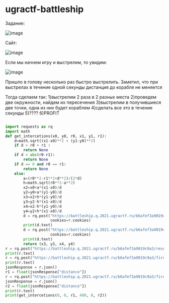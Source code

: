 # ugractf-battleship

Задание:

![image](https://user-images.githubusercontent.com/73061822/109430238-5724e300-7a11-11eb-8c8e-cfb9e8838f51.png)

Сайт:

![image](https://user-images.githubusercontent.com/73061822/109430245-686def80-7a11-11eb-8080-c2a732ad16fb.png)


Если мы начнем игру и выстрелим, то увидим:

![image](https://user-images.githubusercontent.com/73061822/109430273-94897080-7a11-11eb-9c4f-e6c12601db59.png)

Пришло в голову несколько раз быстро выстрелить. Заметил, что при выстрелах в течение одной секунды дистанция до корабля не меняется

Тогда сделаем так:
1)выстрелим 2 раза в 2 разных места
2)проведем две окружности, найдем их пересечения
3)выстрелим в получившиеся две точки, одна из них будет кораблем
4)сделать все это в течение секунды
5)????
6)PROFIT

```python

import requests as rq
import math
def get_intercetions(x0, y0, r0, x1, y1, r1):
    d=math.sqrt((x1-x0)**2 + (y1-y0)**2)
    if d > r0 + r1 :
        return None
    if d < abs(r0-r1):
        return None
    if d == 0 and r0 == r1:
        return None
    else:
        a=(r0**2-r1**2+d**2)/(2*d)
        h=math.sqrt(r0**2-a**2)
        x2=x0+a*(x1-x0)/d
        y2=y0+a*(y1-y0)/d
        x3=x2+h*(y1-y0)/d
        y3=y2-h*(x1-x0)/d
        x4=x2-h*(y1-y0)/d
        y4=y2+h*(x1-x0)/d
        d = rq.post("https://battleship.q.2021.ugractf.ru/b6afef3a9019c9a3/fire", data={'x': str(x3), 'y': str(y3)},
                    cookies=r.cookies)
        print(d.text)
        d = rq.post("https://battleship.q.2021.ugractf.ru/b6afef3a9019c9a3/fire", data={'x': str(x4), 'y': str(y4)},
                    cookies=r.cookies)
        print(d.text)
        return (x3, y3, x4, y4)
r = rq.post("https://battleship.q.2021.ugractf.ru/b6afef3a9019c9a3/reset")
print(r.text)
r = rq.post("https://battleship.q.2021.ugractf.ru/b6afef3a9019c9a3/fire", data={'x': 0, 'y': 0}, cookies=r.cookies)
print(r.text)
jsonResponse = r.json()
r1 = float(jsonResponse["distance"])
r = rq.post("https://battleship.q.2021.ugractf.ru/b6afef3a9019c9a3/fire", data={'x': 400, 'y': 0}, cookies=r.cookies)
jsonResponse = r.json()
r2 = float(jsonResponse["distance"])
print(r.text)
print(get_intercetions(0, 0, r1, 400, 0, r2))
```

